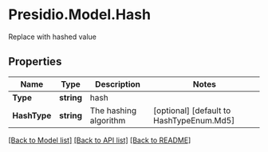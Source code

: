 # Presidio.Model.Hash
Replace with hashed value

## Properties

Name | Type | Description | Notes
------------ | ------------- | ------------- | -------------
**Type** | **string** | hash | 
**HashType** | **string** | The hashing algorithm | [optional] [default to HashTypeEnum.Md5]

[[Back to Model list]](../README.md#documentation-for-models) [[Back to API list]](../README.md#documentation-for-api-endpoints) [[Back to README]](../README.md)


